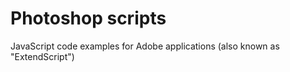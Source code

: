 # Photoshop scripts

JavaScript code examples for Adobe applications (also known as "ExtendScript")
